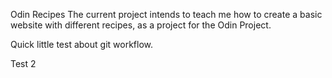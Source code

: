 Odin Recipes
The current project intends to teach me how to create a basic website with different recipes, as a project for the Odin Project.

Quick little test about git workflow.

Test 2